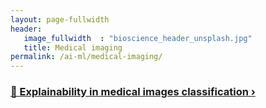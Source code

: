 ```yaml
---
layout: page-fullwidth
header:
   image_fullwidth  : "bioscience_header_unsplash.jpg"
   title: Medical imaging
permalink: /ai-ml/medical-imaging/
---
```


### [🧠 Explainability in medical images classification ›](https://github.com/IndiraFa/XAI_medical_images_viscoin)